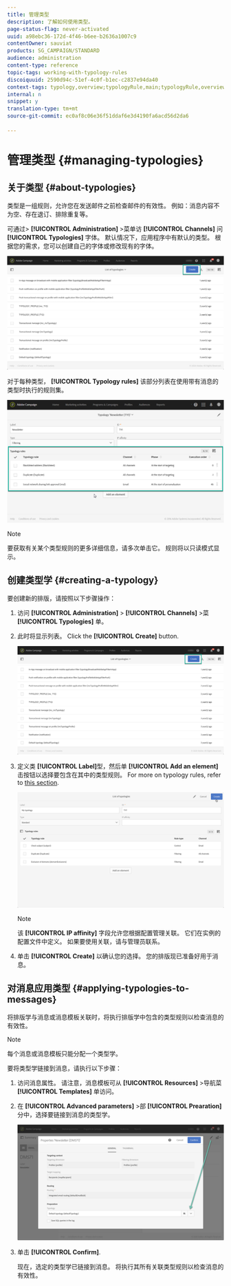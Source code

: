 ```yaml
---
title: 管理类型
description: 了解如何使用类型。
page-status-flag: never-activated
uuid: a98ebc36-172d-4f46-b6ee-b2636a1007c9
contentOwner: sauviat
products: SG_CAMPAIGN/STANDARD
audience: administration
content-type: reference
topic-tags: working-with-typology-rules
discoiquuid: 2590d94c-51ef-4c0f-b1ec-c2837e94da40
context-tags: typology,overview;typologyRule,main;typologyRule,overview
internal: n
snippet: y
translation-type: tm+mt
source-git-commit: ec0af8c06e36f51ddaf6e3d4190fa6acd56d2da6

---
```



# 管理类型 {#managing-typologies}

## 关于类型 {#about-typologies}

类型是一组规则，允许您在发送邮件之前检查邮件的有效性。 例如：消息内容不为空、存在退订、排除重复等。

可通过> **[!UICONTROL Administration]** >菜单访 **[!UICONTROL Channels]** 问 **[!UICONTROL Typologies]** 字体。 默认情况下，应用程序中有默认的类型。 根据您的需求，您可以创建自己的字体或修改现有的字体。

![](assets/typologies-list.png)

对于每种类型， **[!UICONTROL Typology rules]** 该部分列表在使用带有消息的类型时执行的规则集。

![](assets/typology_typo-rule-list.png)

>[!NOTE]
>
>要获取有关某个类型规则的更多详细信息，请多次单击它。 规则将以只读模式显示。

## 创建类型学 {#creating-a-typology}

要创建新的排版，请按照以下步骤操作：

1. 访问 **[!UICONTROL Administration]** > **[!UICONTROL Channels]** >菜 **[!UICONTROL Typologies]** 单。

1. 此时将显示列表。 Click the **[!UICONTROL Create]** button.

   ![](assets/typologies-list.png)

1. 定义类 **[!UICONTROL Label]**&#x200B;型，然后单 **[!UICONTROL Add an element]** 击按钮以选择要包含在其中的类型规则。 For more on typology rules, refer to [this section](../../sending/using/managing-typology-rules.md).

   ![](assets/typology_addrules.png)

   >[!NOTE]
   >
   >该 **[!UICONTROL IP affinity]** 字段允许您根据配置管理关联。 它们在实例的配置文件中定义。 如果要使用关联，请与管理员联系。

1. 单击 **[!UICONTROL Create]** 以确认您的选择。 您的排版现已准备好用于消息。

## 对消息应用类型 {#applying-typologies-to-messages}

将排版学与消息或消息模板关联时，将执行排版学中包含的类型规则以检查消息的有效性。

>[!NOTE]
>
>每个消息或消息模板只能分配一个类型学。

要将类型学链接到消息，请执行以下步骤：

1. 访问消息属性。 请注意，消息模板可从 **[!UICONTROL Resources]** >导航菜 **[!UICONTROL Templates]** 单访问。

1. 在 **[!UICONTROL Advanced parameters]** >部 **[!UICONTROL Prearation]** 分中，选择要链接到消息的类型学。

   ![](assets/typology_message.png)

1. 单击 **[!UICONTROL Confirm]**.

   现在，选定的类型学已链接到消息。 将执行其所有关联类型规则以检查消息的有效性。
